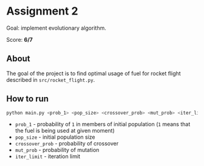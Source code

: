 # Assignment 2

Goal: implement evolutionary algorithm.

Score: **6/7**

## About

The goal of the project is to find optimal usage of fuel for rocket flight described in `src/rocket_flight.py`.

## How to run

```bash
python main.py <prob_1> <pop_size> <crossover_prob> <mut_prob> <iter_limit>
```

* `prob_1` - probability of `1` in members of initial population (`1` means that the fuel is being used at given moment)
* `pop_size` - initial population size
* `crossover_prob` - probability of crossover
* `mut_prob` - probability of mutation
* `iter_limit` - iteration limit
